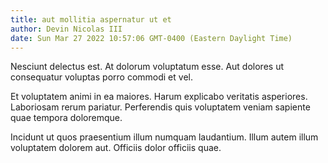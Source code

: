 ```yaml
---
title: aut mollitia aspernatur ut et
author: Devin Nicolas III
date: Sun Mar 27 2022 10:57:06 GMT-0400 (Eastern Daylight Time)
---
```

Nesciunt delectus est. At dolorum voluptatum esse. Aut dolores ut consequatur voluptas porro commodi et vel.

 Et voluptatem animi in ea maiores. Harum explicabo veritatis asperiores. Laboriosam rerum pariatur. Perferendis quis voluptatem veniam sapiente quae tempora doloremque.

 Incidunt ut quos praesentium illum numquam laudantium. Illum autem illum voluptatem dolorem aut. Officiis dolor officiis quae.
